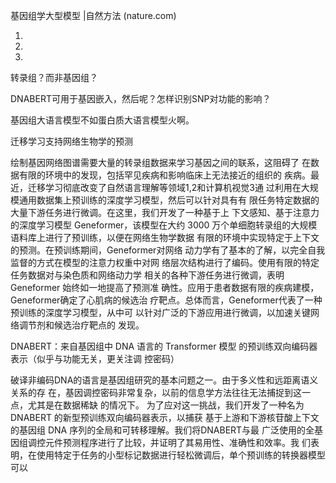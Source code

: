 

基因组学大型模型 |自然方法 (nature.com)

1.

2.

3.

转录组？而非基因组？

DNABERT可用于基因嵌入，然后呢？怎样识别SNP对功能的影响？

基因组大语言模型不如蛋白质大语言模型火啊。

迁移学习支持网络生物学的预测

绘制基因网络图谱需要大量的转录组数据来学习基因之间的联系，这阻碍了
在数据有限的环境中的发现，包括罕见疾病和影响临床上无法接近的组织的
疾病。最近，迁移学习彻底改变了自然语言理解等领域1,2和计算机视觉3通
过利用在大规模通用数据集上预训练的深度学习模型，然后可以针对具有有
限任务特定数据的大量下游任务进行微调。在这里，我们开发了一种基于上
下文感知、基于注意力的深度学习模型 Geneformer，该模型在大约 3000
万个单细胞转录组的大规模语料库上进行了预训练，以便在网络生物学数据
有限的环境中实现特定于上下文的预测。在预训练期间，Geneformer对网络
动力学有了基本的了解，以完全自我监督的方式在模型的注意力权重中对网
络层次结构进行了编码。使用有限的特定任务数据对与染色质和网络动力学
相关的各种下游任务进行微调，表明 Geneformer 始终如一地提高了预测准
确性。应用于患者数据有限的疾病建模，Geneformer确定了心肌病的候选治
疗靶点。总体而言，Geneformer代表了一种预训练的深度学习模型，从中可
以针对广泛的下游应用进行微调，以加速关键网络调节剂和候选治疗靶点的
发现。

DNABERT：来自基因组中 DNA 语言的 Transformer 模型
的预训练双向编码器表示（似乎与功能无关，更关注调
控密码）

破译非编码DNA的语言是基因组研究的基本问题之一。由于多义性和远距离语义关系的存
在，基因调控密码非常复杂，以前的信息学方法往往无法捕捉到这一点，尤其是在数据稀缺
的情况下。
为了应对这一挑战，我们开发了一种名为 DNABERT 的新型预训练双向编码器表示，以捕获
基于上游和下游核苷酸上下文的基因组 DNA 序列的全局和可转移理解。我们将DNABERT与最
广泛使用的全基因组调控元件预测程序进行了比较，并证明了其易用性、准确性和效率。我
们表明，在使用特定于任务的小型标记数据进行轻松微调后，单个预训练的转换器模型可以

